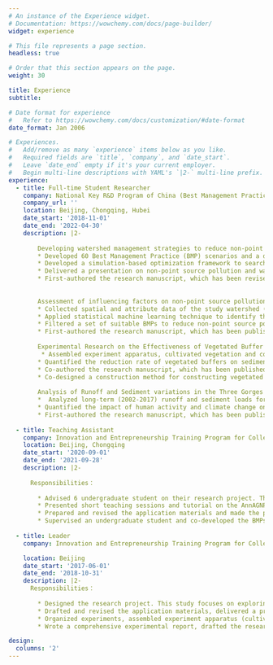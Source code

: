 ```yaml
---
# An instance of the Experience widget.
# Documentation: https://wowchemy.com/docs/page-builder/
widget: experience

# This file represents a page section.
headless: true

# Order that this section appears on the page.
weight: 30

title: Experience
subtitle:

# Date format for experience
#   Refer to https://wowchemy.com/docs/customization/#date-format
date_format: Jan 2006

# Experiences.
#   Add/remove as many `experience` items below as you like.
#   Required fields are `title`, `company`, and `date_start`.
#   Leave `date_end` empty if it's your current employer.
#   Begin multi-line descriptions with YAML's `|2-` multi-line prefix.
experience:
  - title: Full-time Student Researcher
    company: National Key R&D Program of China (Best Management Practices for Non-point Source Pollution Control in the Three Gorges Reservoir Region (2017YFC0505303))
    company_url: ''
    location: Beijing, Chongqing, Hubei
    date_start: '2018-11-01'
    date_end: '2022-04-30'
    description: |2-
    
        Developing watershed management strategies to reduce non-point source pollution
        * Developed 60 Best Management Practice (BMP) scenarios and a database on their effectiveness and costs
        * Developed a simulation-based optimization framework to search the cost-effective watershed management strategies, compared the performance of several advanced MOEAs in the framework. The optimized strategies have a significantly lower cost per unit of pollutant reduction than the commonly used targeting strategies.
        * Delivered a presentation on non-point source pollution and watershed management to international graduate students (2022-5-16)
        * First-authored the research manuscript, which has been revised and submitted to the journal
       
        
        Assessment of influencing factors on non-point source pollution critical source areas
        * Collected spatial and attribute data of the study watershed (runoff, soil property, land use and meteorological data, etc.), applied a semi-distributed model (AnnAGNPS) to identify the critical source areas
        * Applied statistical machine learning technique to identify the dominant influencing factors of critical source areas, explored the non-linear relationships and potential that may cause great changes in pollution losses that watershed managers should be aware of
        * Filtered a set of suitable BMPs to reduce non-point source pollution for decision makers
        * First-authored the research manuscript, which has been published
        
        Experimental Research on the Effectiveness of Vegetated Buffer Stripes
         * Assembled experiment apparatus, cultivated vegetation and collected water samples in the field experiments, measured water quality in the laboratory
        * Quantified the reduction rate of vegetated buffers on sediment, total nitrogen and total phosphorus, identified the optimal width of stripe and vegetation type for non-point source pollution reduction in the Three Gorges Reservoir Region
        * Co-authored the research manuscript, which has been published
        * Co-designed a construction method for constructing vegetated buffer stripes in sloping areas, which has been published as a patent
        
        Analysis of Runoff and Sediment variations in the Three Gorges Reservoir Region
        *  Analyzed long-term (2002-2017) runoff and sediment loads for the Yangtze River in the Three Gorges Reservoir Region using Mann-Kendall test and Double Cumulative Curve
        * Quantified the impact of human activity and climate change on runoff and sediment, which further validated the ecological impact of the Three Gorges Dam
        * First-authored the research manuscript, which has been published
        
  - title: Teaching Assistant
    company: Innovation and Entrepreneurship Training Program for College Students (BMPs Selection System For Non-point Spurce Pollution Control)
    location: Beijing, Chongqing
    date_start: '2020-09-01'
    date_end: '2021-09-28'
    description: |2-
      
      Responsibilities：
      
        * Advised 6 undergraduate student on their research project. This study focuses on developing an efficient and simple tool to identify useful BMPs for non-point source pollution reduction, and provides their construction costs for decision makers
        * Presented short teaching sessions and tutorial on the AnnAGNPS model setup
        * Prepared and revised the application materials and made the presentation for final defense
        * Supervised an undergraduate student and co-developed the BMPs selection system software
    
  - title: Leader
    company: Innovation and Entrepreneurship Training Program for College Students (Study on the Soil Erosion Resistance Characteristics of Different Vegetation Pattern)

    location: Beijing 
    date_start: '2017-06-01'
    date_end: '2018-10-31'
    description: |2-
      Responsibilities：
 
        * Designed the research project. This study focuses on exploring the effects of different vegetation patterns on soil erosion in sloping areas
        * Drafted and revised the application materials, delivered a presentation and raised funding (5k yuan) for the project
        * Organized experiments, assembled experiment apparatus (cultivated grass on a soil-bed experimental flume), collected sediment samples and measured sediment loads after every experiment
        * Wrote a comprehensive experimental report, drafted the research manuscript and presented the final defense

design:
  columns: '2'
---
```

